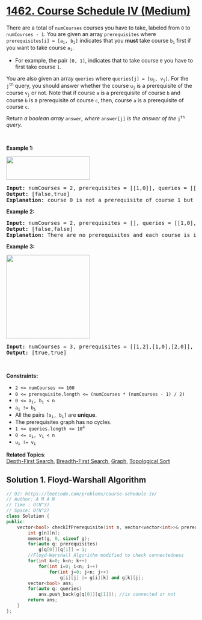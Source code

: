# [1462. Course Schedule IV (Medium)](https://leetcode.com/problems/course-schedule-iv/)

<p>There are a total of <code>numCourses</code> courses you have to take, labeled from <code>0</code> to <code>numCourses - 1</code>. You are given an array <code>prerequisites</code> where <code>prerequisites[i] = [a<sub>i</sub>, b<sub>i</sub>]</code> indicates that you <strong>must</strong> take course <code>b<sub>i</sub></code> first if you want to take course <code>a<sub>i</sub></code>.</p>

<ul>
	<li>For example, the pair <code>[0, 1]</code>, indicates that to take course <code>0</code> you have to first take course <code>1</code>.</li>
</ul>

<p>You are also given an array <code>queries</code> where <code>queries[j] = [u<sub>j</sub>, v<sub>j</sub>]</code>. For the <code>j<sup>th</sup></code> query, you should answer whether the course <code>u<sub>j</sub></code> is a prerequisite of the course <code>v<sub>j</sub></code> or not. Note that if course <code>a</code> is a prerequisite of course <code>b</code> and course <code>b</code> is a prerequisite of course <code>c</code>, then, course <code>a</code> is a prerequisite of course <code>c</code>.</p>

<p>Return <i>a boolean array </i><code>answer</code><i>, where </i><code>answer[j]</code><i> is the answer of the </i><code>j<sup>th</sup></code><i> query.</i></p>

<p>&nbsp;</p>
<p><strong>Example 1:</strong></p>
<img alt="" src="https://assets.leetcode.com/uploads/2021/05/01/courses4-1-graph.jpg" style="width: 222px; height: 62px;">
<pre><strong>Input:</strong> numCourses = 2, prerequisites = [[1,0]], queries = [[0,1],[1,0]]
<strong>Output:</strong> [false,true]
<strong>Explanation:</strong> course 0 is not a prerequisite of course 1 but the opposite is true.
</pre>

<p><strong>Example 2:</strong></p>

<pre><strong>Input:</strong> numCourses = 2, prerequisites = [], queries = [[1,0],[0,1]]
<strong>Output:</strong> [false,false]
<strong>Explanation:</strong> There are no prerequisites and each course is independent.
</pre>

<p><strong>Example 3:</strong></p>
<img alt="" src="https://assets.leetcode.com/uploads/2021/05/01/courses4-3-graph.jpg" style="width: 222px; height: 222px;">
<pre><strong>Input:</strong> numCourses = 3, prerequisites = [[1,2],[1,0],[2,0]], queries = [[1,0],[1,2]]
<strong>Output:</strong> [true,true]
</pre>

<p>&nbsp;</p>
<p><strong>Constraints:</strong></p>

<ul>
	<li><code>2 &lt;= numCourses &lt;= 100</code></li>
	<li><code>0 &lt;= prerequisite.length &lt;= (numCourses * (numCourses - 1) / 2)</code></li>
	<li><code>0 &lt;= a<sub>i</sub>, b<sub>i</sub> &lt; n</code></li>
	<li><code>a<sub>i</sub> != b<sub>i</sub></code></li>
	<li>All the pairs <code>[a<sub>i</sub>, b<sub>i</sub>]</code> are <strong>unique</strong>.</li>
	<li>The prerequisites graph has no cycles.</li>
	<li><code>1 &lt;= queries.length &lt;= 10<sup>4</sup></code></li>
	<li><code>0 &lt;= u<sub>i</sub>, v<sub>i</sub> &lt; n</code></li>
	<li><code>u<sub>i</sub> != v<sub>i</sub></code></li>
</ul>


**Related Topics**:  
[Depth-First Search](https://leetcode.com/tag/depth-first-search/), [Breadth-First Search](https://leetcode.com/tag/breadth-first-search/), [Graph](https://leetcode.com/tag/graph/), [Topological Sort](https://leetcode.com/tag/topological-sort/)

## Solution 1. Floyd-Warshall Algorithm

```cpp
// OJ: https://leetcode.com/problems/course-schedule-iv/
// Author: A M A N
// Time : O(N^3)
// Space: O(N^2)
class Solution {
public:
    vector<bool> checkIfPrerequisite(int n, vector<vector<int>>& prerequisites, vector<vector<int>>& queries) {
        int g[n][n];
        memset(g, 0, sizeof g);
        for(auto q: prerequisites)
            g[q[0]][q[1]] = 1;
        //Floyd-Warshall Algorithm modified to check connectedness
        for(int k=0; k<n; k++)
            for(int i=0; i<n; i++)
                for(int j=0; j<n; j++)
                    g[i][j] |= g[i][k] and g[k][j];    
        vector<bool> ans;
        for(auto q: queries)
            ans.push_back(g[q[0]][q[1]]); //is connected or not
        return ans;
    }
};
```